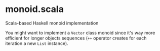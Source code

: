 # monoid.scala
Scala-based Haskell monoid implementation

You might want to implement a `Vector` class monoid since it's way more efficient for longer objects sequences (`++` operator creates for each iteration a new `List` instance).
